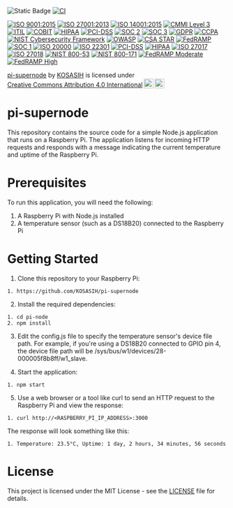 ![Static Badge](https://img.shields.io/badge/Pi-Network-violet)
[![CI](https://github.com/KOSASIH/pi-node/actions/workflows/blank.yml/badge.svg)](https://github.com/KOSASIH/pi-node/actions/workflows/blank.yml)

[![ISO 9001:2015](https://img.shields.io/badge/ISO-9001:2015-Blue)](https://www.iso.org/iso-9001-quality-management.html)
[![ISO 27001:2013](https://img.shields.io/badge/ISO-27001:2013-Green)](https://www.iso.org/iso-iec-27001-information-security.html)
[![ISO 14001:2015](https://img.shields.io/badge/ISO-14001:2015-Green)](https://www.iso.org/iso-14001-environmental-management.html)
[![CMMI Level 3](https://img.shields.io/badge/CMMI-Level%203-Orange)](https://cmmiinstitute.com/cmmi-level-3)
[![ITIL](https://img.shields.io/badge/ITIL-Certified-Blue)](https://www.axelos.com/best-practice-solutions/itil)
[![COBIT](https://img.shields.io/badge/COBIT-Certified-Red)](https://www.isaca.org/resources/cobit)
[![HIPAA](https://img.shields.io/badge/HIPAA-Compliant-Blue)](https://www.hhs.gov/hipaa/index.html)
[![PCI-DSS](https://img.shields.io/badge/PCI--DSS-Compliant-Red)](https://www.pcisecuritystandards.org/)
[![SOC 2](https://img.shields.io/badge/SOC-2-Blue)](https://www.aicpa.org/content/dam/aicpa/auditattest/soc/soc2.pdf)
[![SOC 3](https://img.shields.io/badge/SOC-3-Blue)](https://www.aicpa.org/content/dam/aicpa/auditattest/soc/soc3.pdf)
[![GDPR](https://img.shields.io/badge/GDPR-Compliant-Blue)](https://ec.europa.eu/commission/priorities/justice-and-fundamental-rights/data-protection_en)
[![CCPA](https://img.shields.io/badge/CCPA-Compliant-Blue)](https://oag.ca.gov/privacy/ccpa)
[![NIST Cybersecurity Framework](https://img.shields.io/badge/NIST%20Cybersecurity%20Framework-v1.1-Blue)](https://www.nist.gov/cyberframework)
[![OWASP](https://img.shields.io/badge/OWASP-Security-Red)](https://owasp.org/)
[![CSA STAR](https://img.shields.io/badge/CSA-STAR-Blue)](https://cloudsecurityalliance.org/star/)
[![FedRAMP](https://img.shields.io/badge/FedRAMP-Compliant-Blue)](https://www.fedramp.gov/)
[![SOC 1](https://img.shields.io/badge/SOC-1-Blue)](https://www.aicpa.org/content/dam/aicpa/auditattest/soc/soc1.pdf)
[![ISO 20000](https://img.shields.io/badge/ISO-20000-Blue)](https://www.iso.org/iso-20000-it-service-management.html)
[![ISO 22301](https://img.shields.io/badge/ISO-22301-Blue)](https://www.iso.org/iso-22301-business-continuity-management.html)
[![PCI-DSS](https://img.shields.io/badge/PCI--DSS-Compliant-Red)](https://www.pcisecuritystandards.org/)
[![HIPAA](https://img.shields.io/badge/HIPAA-Compliant-Blue)](https://www.hhs.gov/hipaa/index.html)
[![ISO 27017](https://img.shields.io/badge/ISO-27017-Blue)](https://www.iso.org/iso-27017-information-security-for-cloud-services.html)
[![ISO 27018](https://img.shields.io/badge/ISO-27018-Blue)](https://www.iso.org/iso-27018-protection-of-personally-identifiable-information-in-public-clouds.html)
[![NIST 800-53](https://img.shields.io/badge/NIST-800--53-Blue)](https://csrc.nist.gov/publications/detail/sp/800-53/final)
[![NIST 800-171](https://img.shields.io/badge/NIST-800--171-Blue)](https://csrc.nist.gov/publications/detail/sp/800-171/final)
[![FedRAMP Moderate](https://img.shields.io/badge/FedRAMP-Moderate-Blue)](https://www.fedramp.gov/)
[![FedRAMP High](https://img.shields.io/badge/FedRAMP-High-Blue)](https://www.fedramp.gov/)

<p xmlns:cc="http://creativecommons.org/ns#" xmlns:dct="http://purl.org/dc/terms/"><a property="dct:title" rel="cc:attributionURL" href="https://github.com/KOSASIH/pi-supernode">pi-supernode</a> by <a rel="cc:attributionURL dct:creator" property="cc:attributionName" href="https://www.linkedin.com/in/kosasih-81b46b5a">KOSASIH</a> is licensed under <a href="https://creativecommons.org/licenses/by/4.0/?ref=chooser-v1" target="_blank" rel="license noopener noreferrer" style="display:inline-block;">Creative Commons Attribution 4.0 International<img style="height:22px!important;margin-left:3px;vertical-align:text-bottom;" src="https://mirrors.creativecommons.org/presskit/icons/cc.svg?ref=chooser-v1" alt=""><img style="height:22px!important;margin-left:3px;vertical-align:text-bottom;" src="https://mirrors.creativecommons.org/presskit/icons/by.svg?ref=chooser-v1" alt=""></a></p>

# pi-supernode

This repository contains the source code for a simple Node.js application that runs on a Raspberry Pi. The application listens for incoming HTTP requests and responds with a message indicating the current temperature and uptime of the Raspberry Pi.

# Prerequisites

To run this application, you will need the following:

1. A Raspberry Pi with Node.js installed
2. A temperature sensor (such as a DS18B20) connected to the Raspberry Pi

# Getting Started

1. Clone this repository to your Raspberry Pi:

```
1. https://github.com/KOSASIH/pi-supernode
```

2. Install the required dependencies:

```
1. cd pi-node
2. npm install
```

3. Edit the config.js file to specify the temperature sensor's device file path. For example, if you're using a DS18B20 connected to GPIO pin 4, the device file path will be /sys/bus/w1/devices/28-000005f8b8ff/w1_slave.

4. Start the application:

```
1. npm start
```

5. Use a web browser or a tool like curl to send an HTTP request to the Raspberry Pi and view the response:

```
1. curl http://<RASPBERRY_PI_IP_ADDRESS>:3000
```

The response will look something like this:

```
1. Temperature: 23.5°C, Uptime: 1 day, 2 hours, 34 minutes, 56 seconds
```

# License

This project is licensed under the MIT License - see the [LICENSE](LICENSE) file for details.

